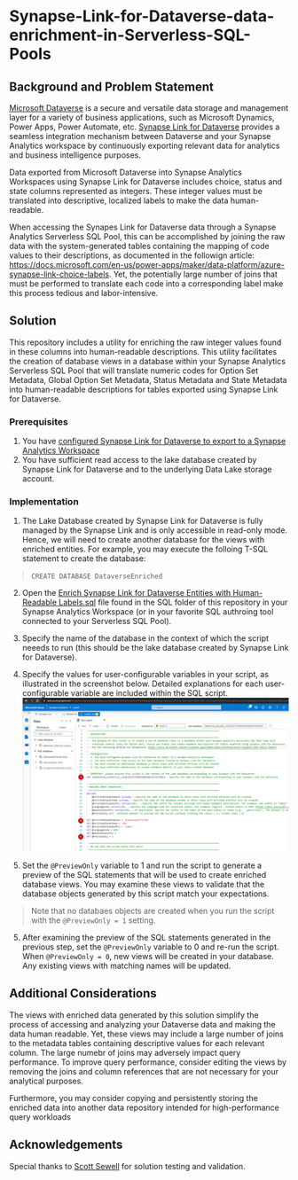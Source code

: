 # Synapse-Link-for-Dataverse-data-enrichment-in-Serverless-SQL-Pools


## Background and Problem Statement
[Microsoft Dataverse](https://docs.microsoft.com/en-us/power-apps/maker/data-platform/data-platform-intro) is a secure and versatile data storage and management layer for a variety of business applications, such as Microsoft Dynamics, Power Apps, Power Automate, etc. [Synapse Link for Dataverse](https://docs.microsoft.com/en-us/power-apps/maker/data-platform/export-to-data-lake) provides a seamless integration mechanism between Dataverse and your Synapse Analytics workspace by continuously exporting relevant data for analytics and business intelligence purposes.

Data exported from Microsoft Dataverse into Synapse Analytics Workspaces using Synapse Link for Dataverse includes choice, status and state columns represented as integers. These integer values must be translated into descriptive, localized labels to make the data human-readable. 

When accessing the Synapes Link for Dataverse data through a Synapse Analytics Serverless SQL Pool, this can be accomplished by joining the raw data with the system-generated tables containing the mapping of code values to their descriptions, as documented in the followign article: https://docs.microsoft.com/en-us/power-apps/maker/data-platform/azure-synapse-link-choice-labels. Yet, the potentially large number of joins that must be performed to translate each code into a corresponding label make this process tedious and labor-intensive.

## Solution
This repository includes a utility for enriching the raw integer values found in these columns into human-readable descriptions. This utility facilitates the creation of database views in a database within your Synapse Analytics Serverless SQL Pool that will translate numeric codes for Option Set Metadata, Global Option Set Metadata, Status Metadata and State Metadata into human-readable descriptions for tables exported using Synapse Link for Dataverse.

### Prerequisites
1. You have [configured Synapse Link for Dataverse to export to a Synapse Analytics Workspace](https://docs.microsoft.com/en-us/power-apps/maker/data-platform/azure-synapse-link-synapse)
2. You have sufficient read access to the lake database created by Synapse Link for Dataverse and to the underlying Data Lake storage account.

### Implementation
1. The Lake Database created by Synapse Link for Dataverse is fully managed by the Synapse Link and is only accessible in read-only mode. Hence, we will need to create another database for the views with enriched entities. 
For example, you may execute the folloing T-SQL statement to create the database: 
>`CREATE DATABASE DataverseEnriched`

2. Open the [Enrich Synapse Link for Dataverse Entities with Human-Readable Labels.sql](https://github.com/slavatrofimov/Synapse-Link-for-Dataverse-data-enrichment-in-Serverless-SQL-Pools/blob/main/SQL/Enrich%20Synapse%20Link%20for%20Dataverse%20Entities%20with%20Human-Readable%20Labels.sql) file found in the SQL folder of this repository in your Synapse Analytics Workspace (or in your favorite SQL authroing tool connected to your Serverless SQL Pool). 

3. Specify the name of the database in the context of which the script neeeds to run (this should be the lake database created by Synapse Link for Dataverse).

4. Specify the values for user-configurable variables in your script, as illustrated in the screenshot below. Detailed explanations for each user-configurable variable are included within the SQL script.
![Screenshot of the configured script](Images/ConfigureScript.png)

5. Set the `@PreviewOnly` variable to 1 and run the script to generate a preview of the SQL statements that will be used to create enriched database views. You may examine these views to validate that the database objects generated by this script match your expectations. 
> Note that no databaes objects are created when you run the script with the `@PreviewOnly = 1` setting.

5. After examining the preview of the SQL statements generated in the previous step, set the  `@PreviewOnly` variable to 0 and re-run the script. When `@PreviewOnly = 0`, new views will be created in your database. Any existing views with matching names will be updated.

## Additional Considerations
The views with enriched data generated by this solution simplify the process of accessing and analyzing your Dataverse data and making the data human readable. Yet, these views may include a large number of joins to the metadata tables containing descriptive values for each relevant column. The large numebr of joins may adversely impact query performance. To improve query performance, consider editing the views by removing the joins and column references that are not necessary for your analytical purposes. 

Furthermore, you may consider copying and persistently storing the enriched data into another data repository intended for high-performance query workloads

## Acknowledgements
Special thanks to [Scott Sewell](https://github.com/mscottsewell) for solution testing and validation.